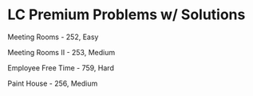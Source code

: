 # LC Premium Problems w/ Solutions
Meeting Rooms - 252, Easy

Meeting Rooms II - 253, Medium

Employee Free Time - 759, Hard

Paint House - 256, Medium

